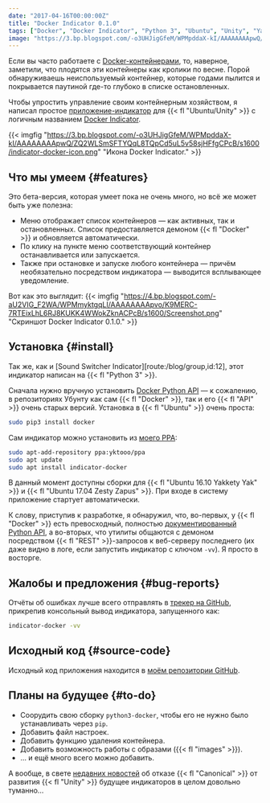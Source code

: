 ```yaml
---
date: "2017-04-16T00:00:00Z"
title: "Docker Indicator 0.1.0"
tags: ["Docker", "Docker Indicator", "Python 3", "Ubuntu", "Unity", "Yakkety Yak", "Zesty Zapus", "индикатор"]
image: "https://3.bp.blogspot.com/-o3UHJigGfeM/WPMpddaX-kI/AAAAAAAApwQ/ZQ2WLSmSFTYQqL8TQpCd5uL5v58sjHFfgCPcB/s1600/indicator-docker-icon.png"
---
```


Если вы часто работаете с [Docker-контейнерами](https://www.docker.com/), то, наверное, заметили, что плодятся эти контейнеры как кролики по весне. Порой обнаруживаешь неиспользуемый контейнер, которые годами пылится и покрывается паутиной где-то глубоко в списке остановленных.

Чтобы упростить управление своим контейнерным хозяйством, я написал простое [приложение-индикатор](https://unity.ubuntu.com/projects/appindicators/) для {{< fl "Ubuntu/Unity" >}} с логичным названием [Docker Indicator](https://github.com/yktoo/indicator-docker).

<!--more-->

{{< imgfig "https://3.bp.blogspot.com/-o3UHJigGfeM/WPMpddaX-kI/AAAAAAAApwQ/ZQ2WLSmSFTYQqL8TQpCd5uL5v58sjHFfgCPcB/s1600/indicator-docker-icon.png" "Икона Docker Indicator." >}}

## Что мы умеем {#features}

Это бета-версия, которая умеет пока не очень много, но всё же может быть уже полезна:

* Меню отображает список контейнеров — как активных, так и остановленных. Список предоставляется демоном {{< fl "Docker" >}} и обновляется автоматически.
* По клику на пункте меню соответствующий контейнер останавливается или запускается.
* Также при остановке и запуске любого контейнера — причём необязательно посредством индикатора — выводится всплывающее уведомление.

Вот как это выглядит:
{{< imgfig "https://4.bp.blogspot.com/-aU2VIG_F2WA/WPMmyktgqLI/AAAAAAAApvo/K9MERC-7RTEixLhL6RJ8KUKK4WWokZknACPcB/s1600/Screenshot.png" "Скриншот Docker Indicator 0.1.0." >}}

## Установка {#install}

Так же, как и [Sound Switcher Indicator][route:/blog/group,id:12], этот индикатор написан на {{< fl "Python 3" >}}.

Сначала нужно вручную установить [Docker Python API](https://github.com/docker/docker-py) — к сожалению, в репозиториях Убунту как сам {{< fl "Docker" >}}, так и его {{< fl "API" >}} очень старых версий. Установка в {{< fl "Ubuntu" >}} очень проста:

```bash
sudo pip3 install docker
```

Сам индикатор можно установить из [моего PPA](https://launchpad.net/~yktooo/+archive/ubuntu/ppa):

```bash
sudo apt-add-repository ppa:yktooo/ppa
sudo apt update
sudo apt install indicator-docker
```

В данный момент доступны сборки для {{< fl "Ubuntu 16.10 Yakkety Yak" >}} и {{< fl "Ubuntu 17.04 Zesty Zapus" >}}. При входе в систему приложение стартует автоматически.

К слову, приступив к разработке, я обнаружил, что, во-первых, у {{< fl "Docker" >}} есть превосходный, полностью [документированный Python API](https://docker-py.readthedocs.io/en/stable/), а во-вторых, что утилиты общаются с демоном посредством {{< fl "REST" >}}-запросов к веб-серверу последнего (их даже видно в логе, если запустить индикатор с ключом `-vv`). Я просто в восторге.

## Жалобы и предложения {#bug-reports}

Отчёты об ошибках лучше всего отправлять в [трекер на GitHub](https://github.com/yktoo/indicator-docker/issues), прикрепив консольный вывод индикатора, запущенного как:

```bash
indicator-docker -vv
```

## Исходный код {#source-code}

Исходный код приложения находится в [моём репозитории GitHub](https://github.com/yktoo/indicator-docker).

## Планы на будущее {#to-do}

* Соорудить свою сборку `python3-docker`, чтобы его не нужно было устанавливать через `pip`.
* Добавить файл настроек.
* Добавить функцию удаления контейнера.
* Добавить возможность работы с образами ({{< fl "images" >}}).
* … и ещё много всего можно добавить.

А вообще, в свете [недавних новостей](https://insights.ubuntu.com/2017/04/05/growing-ubuntu-for-cloud-and-iot-rather-than-phone-and-convergence/) об отказе {{< fl "Canonical" >}} от развития {{< fl "Unity" >}} будущее индикаторов в целом довольно туманно…
